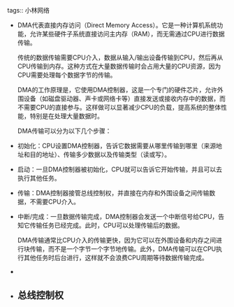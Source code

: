 tags:: 小林网络

- DMA代表直接内存访问（Direct Memory Access）。它是一种计算机系统功能，允许某些硬件子系统直接访问主内存（RAM），而无需通过CPU进行数据传输。
  
  传统的数据传输需要CPU介入，数据从输入/输出设备传输到CPU，然后再从CPU传输到内存。这种方式在大量数据传输时会占用大量的CPU资源，因为CPU需要处理每个数据字节的传输。
  
  DMA的工作原理是，它使用DMA控制器，这是一个专门的硬件芯片，允许外围设备（如磁盘驱动器、声卡或网络卡等）直接发送或接收内存中的数据，而不需要CPU的直接参与。这样做可以显著减少CPU的负载，提高系统的整体性能，特别是在处理大量数据时。
  
  DMA传输可以分为以下几个步骤：
- 初始化：CPU设置DMA控制器，告诉它数据需要从哪里传输到哪里（来源地址和目的地址）、传输多少数据以及传输类型（读或写）。
- 启动：一旦DMA控制器被初始化，CPU就可以告诉它开始传输，并且可以去执行其他任务。
- 传输：DMA控制器接管总线控制权，并直接在内存和外围设备之间传输数据，不需要CPU介入。
- 中断/完成：一旦数据传输完成，DMA控制器会发送一个中断信号给CPU，告知它传输任务已经完成。此时，CPU可以处理传输后的数据。
  
  DMA传输通常比CPU介入的传输更快，因为它可以在外围设备和内存之间进行块传输，而不是一个字节一个字节地传输。此外，DMA传输可以在CPU执行其他任务时后台进行，这样就不会浪费CPU周期等待数据传输完成。
-
- 总线控制权
	-